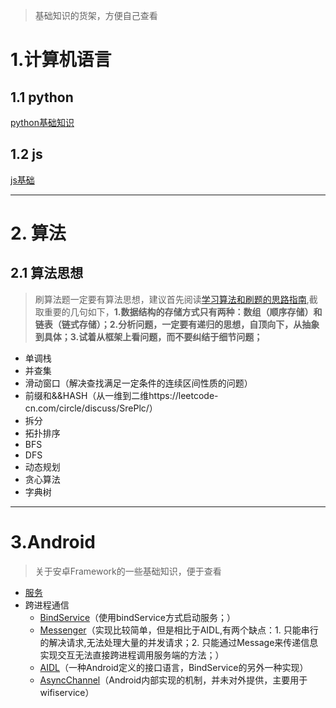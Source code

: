 > 基础知识的货架，方便自己查看

# 1.计算机语言
## 1.1 python
 [python基础知识](https://github.com/LuckX/Knowledge-shelf/blob/master/doc/python/Python%E5%9F%BA%E7%A1%80.md)
## 1.2 js
 [js基础](https://github.com/LuckX/Knowledge-shelf/blob/master/doc/JavaScript/Js%E5%9F%BA%E7%A1%80.md)

 ---
# 2. 算法
## 2.1 算法思想
> 刷算法题一定要有算法思想，建议首先阅读[学习算法和刷题的思路指南](https://labuladong.gitee.io/algo/1/2/),截取重要的几句如下，**1.数据结构的存储方式只有两种：数组（顺序存储）和链表（链式存储）；2.分析问题，一定要有递归的思想，自顶向下，从抽象到具体；3.试着从框架上看问题，而不要纠结于细节问题；**
- 单调栈
- 并查集
- 滑动窗口（解决查找满足一定条件的连续区间性质的问题）
- 前缀和&&HASH（从一维到二维https://leetcode-cn.com/circle/discuss/SrePlc/）
- 拆分
- 拓扑排序
- BFS
- DFS
- 动态规划
- 贪心算法
- 字典树

---
# 3.Android
> 关于安卓Framework的一些基础知识，便于查看
- [服务](https://github.com/LuckX/Knowledge-shelf/blob/master/doc/Android/%E6%9C%8D%E5%8A%A1.md)
- 跨进程通信
   - [BindService](https://github.com/LuckX/Knowledge-shelf/blob/master/doc/Android/%E6%9C%8D%E5%8A%A1%E9%80%9A%E4%BF%A1%E2%80%94%E2%80%94BindService.md)（使用bindService方式启动服务；）
   - [Messenger](https://github.com/LuckX/Knowledge-shelf/blob/master/doc/Android/%E6%9C%8D%E5%8A%A1%E9%80%9A%E4%BF%A1%E2%80%94%E2%80%94Messenger.md)（实现比较简单，但是相比于AIDL,有两个缺点：1. 只能串行的解决请求,无法处理大量的并发请求；2. 只能通过Message来传递信息实现交互无法直接跨进程调用服务端的方法；）
   - [AIDL](https://github.com/LuckX/Knowledge-shelf/blob/master/doc/Android/%E6%9C%8D%E5%8A%A1%E9%80%9A%E4%BF%A1%E2%80%94%E2%80%94AIDL.md)（一种Android定义的接口语言，BindService的另外一种实现）
   - [AsyncChannel](https://github.com/LuckX/Knowledge-shelf/blob/master/doc/Android/%E6%9C%8D%E5%8A%A1%E9%80%9A%E4%BF%A1%E2%80%94%E2%80%94AsyncChannel.md)（Android内部实现的机制，并未对外提供，主要用于wifiservice）

